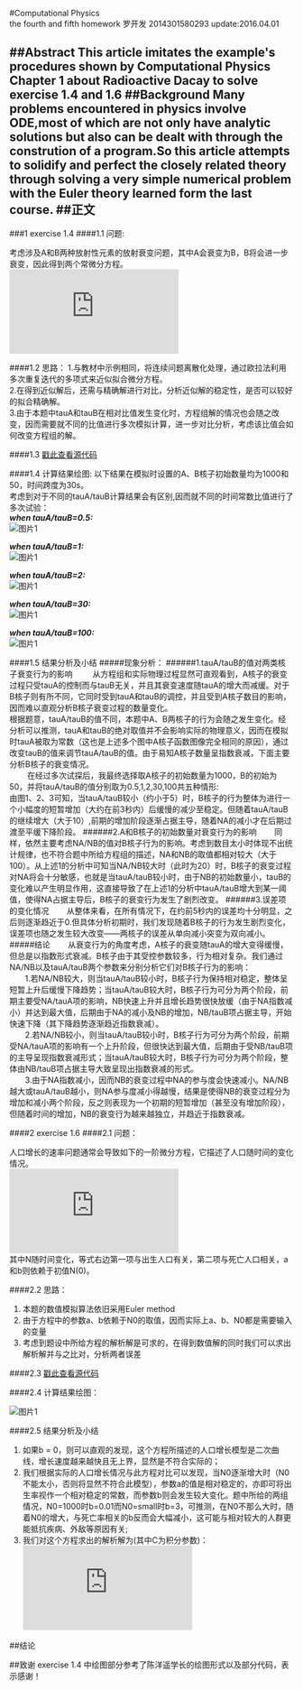 #Computational Physics<br/>the fourth and fifth homework
   罗开发  2014301580293  update:2016.04.01

##Abstract
   This article imitates the example's procedures shown by Computational Physics Chapter 1 about Radioactive Dacay to solve exercise 1.4 and 1.6
##Background
   Many problems encountered in physics involve ODE,most of which are not only have  analytic solutions but also can be dealt with through the constrution of a program.So this article attempts to solidify and perfect the closely related theory through solving a very simple numerical problem  with the Euler theory learned form the last course.
##正文
-----------------
###1 exercise 1.4
####1.1 问题:

考虑涉及A和B两种放射性元素的放射衰变问题，其中A会衰变为B，B将会进一步衰变，因此得到两个常微分方程。<br/>
  ![方程组](http://latex.codecogs.com/gif.latex?%24%24%20%5Cleft%5C%7B%20%5Cbegin%7Baligned%7D%20%5Cfrac%7BdN_A%7D%7Bdt%7D%20%26%20%3D%20-%20%5Cfrac%7BN_A%7D%7B%5Ctau%20_A%7D%5C%5C%20%5Cfrac%7BdN_B%7D%7Bdt%7D%20%26%20%3D%20%5Cfrac%7BN_A%7D%7B%5Ctau_A%7D-%5Cfrac%7BN_B%7D%7B%5Ctau_B%7D%20%5Cend%7Baligned%7D%20%5Cright.%20%24%24)<br/>

####1.2 思路：
1.与教材中示例相同，将连续问题离散化处理，通过欧拉法利用多次重复迭代的多项式来近似拟合微分方程。<br/>
2.在得到近似解后，还需与精确解进行对比，分析近似解的稳定性，是否可以较好的拟合精确解。<br/>
3.由于本题中tauA和tauB在相对比值发生变化时，方程组解的情况也会随之改变，因而需要就不同的比值进行多次模拟计算，进一步对比分析，考虑该比值会如何改变方程组的解。

####1.3 [戳此查看源代码](https://github.com/luokaifa-whu/computationalphysics_N2014301580293/blob/master/Chapter_1-homework_4/the%20codes%20of%20exercise%201.4)


####1.4 计算结果绘图:
以下结果在模拟时设置的A、B核子初始数量均为1000和50，时间跨度为30s。<br/>
考虑到对于不同的tauA/tauB计算结果会有区别,因而就不同的时间常数比值进行了多次试验：<br/>
***when tauA/tauB=0.5:<br/>***
![图片1](https://raw.githubusercontent.com/luokaifa-whu/computationalphysics_N2014301580293/master/Chapter_1-homework_4/decay%20of%20nuclei_tauA%20tauB%3D0.5.jpg)

***when tauA/tauB=1:<br/>***
![图片1](https://raw.githubusercontent.com/luokaifa-whu/computationalphysics_N2014301580293/master/Chapter_1-homework_4/decay%20of%20nuclei_tauA%20tauB%3D1.jpg)

***when tauA/tauB=2:<br/>***
![图片1](https://raw.githubusercontent.com/luokaifa-whu/computationalphysics_N2014301580293/master/Chapter_1-homework_4/decay%20of%20nuclei_tauA%20tauB%3D2.jpg)

***when tauA/tauB=30:<br/>***
![图片1](https://raw.githubusercontent.com/luokaifa-whu/computationalphysics_N2014301580293/master/Chapter_1-homework_4/decay%20of%20nuclei_tauA%20tauB%3D30.jpg)

***when tauA/tauB=100:<br/>***
![图片1](https://raw.githubusercontent.com/luokaifa-whu/computationalphysics_N2014301580293/master/Chapter_1-homework_4/decay%20of%20nuclei_tauA_tauB%3D100.jpg)

####1.5 结果分析及小结
#####现象分析：
######1.tauA/tauB的值对两类核子衰变行为的影响
 &nbsp;  &nbsp; &nbsp; &nbsp; 从方程组和实际物理过程显然可直观看到，A核子的衰变过程只受tauA的控制而与tauB无关，并且其衰变速度随tauA的增大而减缓。对于B核子则有所不同，它同时受到tauA和tauB的调控，并且受到A核子数目的影响，因而难以直观分析B核子衰变过程的数量变化。<br/>
根据题意，tauA/tauB的值不同，本题中A、B两核子的行为会随之发生变化。经分析可以推测，tauA和tauB的绝对取值并不会影响实际的物理意义，因而在模拟时tauA被取为常数（这也是上述多个图中A核子函数图像完全相同的原因），通过改变tauB的值来调节tauA/tauB的值。由于易知A核子数量呈指数衰减，下面主要分析B核子的衰变情况。<br/>
 &nbsp;  &nbsp; &nbsp; &nbsp; 在经过多次试探后，我最终选择取A核子的初始数量为1000，B的初始为50，并将tauA/tauB的值分别取为0.5,1,2,30,100共五种情形:<br/>
由图1、2、3可知，当tauA/tauB较小（约小于5）时，B核子的行为整体为进行一个小幅度的短暂增加（大约在前3秒内）后缓慢的减少至稳定。但随着tauA/tauB的继续增大（大于10）,前期的增加阶段逐渐占据主导，随着NA的减小才在后期过渡至平缓下降阶段。
######2.A和B核子的初始数量对衰变行为的影响
 &nbsp;  &nbsp;  &nbsp; &nbsp;同样，依然主要考虑NA/NB的值对B核子行为的影响。考虑到数目太小时体现不出统计规律，也不符合题中所给方程组的描述，NA和NB的取值都相对较大（大于100）。从上述1的分析中可知当NA/NB较大时（此时为20）时，B核子的衰变过程对NA将会十分敏感，也就是当tauA/tauB较小时，由于NB的初始数量小，tauB的变化难以产生明显作用，这直接导致了在上述1的分析中tauA/tauB增大到某一阈值，使得NA占据主导后，B核子的衰变行为发生了剧烈改变。
######3.误差项的变化情况
 &nbsp;  &nbsp;  &nbsp; &nbsp;从整体来看，在所有情况下，在约前5秒内的误差均十分明显，之后则逐渐趋近于0.但具体分析初期时，我们发现随着B核子的行为发生剧烈变化，误差项也随之发生较大改变——两核子的误差从单向减小突变为双向减小。
#####结论
 &nbsp;  &nbsp;  &nbsp; &nbsp;从衰变行为的角度考虑，A核子的衰变随tauA的增大变得缓慢，但总是以指数形式衰减。B核子由于其受控参数较多，行为相对复杂。我们通过NA/NB以及tauA/tauB两个参数来分别分析它们对B核子行为的影响：<br/>
 &nbsp; &nbsp; &nbsp; &nbsp;1.若NA/NB较大，则当tauA/tauB较小时，B核子行为保持相对稳定，整体呈短暂上升后缓慢下降趋势；当tauA/tauB较大时，B核子行为可分为两个阶段，前期主要受NA/tauA项的影响，NB快速上升并且增长趋势很快放缓（由于NA指数减小）并达到最大值，后期由于NA的减小及NB的增加，NB/tauB项占据主导，开始快速下降（其下降趋势逐渐趋近指数衰减）。<br/>
 &nbsp; &nbsp; &nbsp; &nbsp;2.若NA/NB较小，则当tauA/tauB较小时，B核子行为可分为两个阶段，前期受NA/tauA项的影响有一个上升阶段，但很快达到最大值，后期由于受NB/tauB项的主导呈现指数衰减形式；当tauA/tauB较大时，B核子行为可分为两个阶段，整体由NB/tauB项占据主导大致呈现出指数衰减的形式。<br/>
 &nbsp; &nbsp; &nbsp; &nbsp;3.由于NA指数减小，因而NB的衰变过程中NA的参与度会快速减小。NA/NB越大或tauA/tauB越小，则NA参与度减小得越慢，结果是使得NB的衰变过程分为增加和减小两个阶段，反之则表现为一个初期的短暂增加（甚至没有增加阶段），但随着时间的增加，NB的衰变行为越来越独立，并趋近于指数衰减。<br/>

####2 exercise 1.6
####2.1 问题：

人口增长的速率问题通常会导致如下的一阶微分方程，它描述了人口随时间的变化情况。<br/>
![增长方程](http://latex.codecogs.com/gif.latex?%5Cfrac%7BdN%7D%7Bdt%7D%3DaN-bN%5E%7B2%7D)<br/>
其中N随时间变化，等式右边第一项与出生人口有关，第二项与死亡人口相关，a和b则依赖于初值N(0)。

####2.2 思路：
1. 本题的数值模拟算法依旧采用Euler method
2. 由于方程中的参数a、b依赖于N0的取值，因而实际上a、b、N0都是需要输入的变量
3. 考虑到题设中所给方程的解析解是可求的，在得到数值解的同时我们可以求出解析解并与之比对，分析两者误差

####2.3 [戳此查看源代码](https://github.com/luokaifa-whu/computationalphysics_N2014301580293/blob/master/Chapter_1-homework_4/the%20codes%20of%20exercise%201.6)

####2.4 计算结果绘图：

![图片1](https://raw.githubusercontent.com/luokaifa-whu/computationalphysics_N2014301580293/master/Chapter_1-homework_4/1030.0.png)

####2.5 结果分析及小结
1. 如果b = 0，则可以直观的发现，这个方程所描述的人口增长模型是二次曲线，增长速度越来越快且无上界，显然是不符合实际的；<br/>
2. 我们根据实际的人口增长情况与此方程对比可以发现，当N0逐渐增大时（N0不能太小，否则将显然不符合此模型），参数a的值是相对稳定的，亦即可将出生率视作一个相对稳定的常数，而参数b则会发生较大变化。题中所给的两组情况，N0=1000时b=0.01而N0=small时b=3，可推测，在N0不那么大时，随着N0的增大，与死亡率相关的b反而会大幅减小，这可能与相对较大的人群更能抵抗疾病、外敌等原因有关;<br/>
3. 我们对这个方程求出的解析解为(其中C为积分参数)：<br/>
![解析解](http://latex.codecogs.com/gif.latex?%24%24%20%5Cleft%5C%7B%20%5Cbegin%7Baligned%7D%20N%20%26%20%3D%20%26%20%5Cfrac%7Ba%7D%7Bb%281-Ce%5E%7Bat%7D%29%29%7D%5C%5C%20C%20%26%20%3D%20%26%201-%20%5Cfrac%7Ba%7D%7BbN_0%7D%20%5Cend%7Baligned%7D%20%5Cright.%20%24%24)

##结论


##致谢
exercise 1.4 中绘图部分参考了陈洋遥学长的绘图形式以及部分代码，表示感谢！

